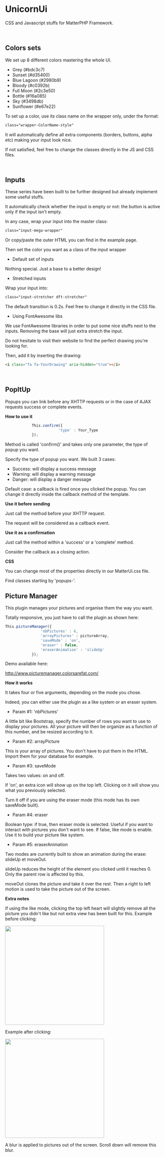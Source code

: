 # UnicornUi
CSS and Javascript stuffs for MatterPHP Framework.


&nbsp;

Colors sets
-------

We set up 8 different colors mastering the whole UI.

- Grey (#bdc3c7)
- Sunset (#d35400)
- Blue Lagoon (#2980b9)
- Bloody (#c0392b)
- Full Moon (#2c3e50)
- Bottle (#16a085)
- Sky (#3498db)
- Sunflower (#e67e22)

To set up a color, use its class name on the wrapper only, under the format:

```html
class="wrapper-ColorName-style"
```

It will automatically define all extra components (borders, buttons, alpha etc) making your input look nice.

If not satisfied, feel free to change the classes directly in the JS and CSS files.

&nbsp;

Inputs
-------

These series have been built to be further designed but already implement some useful stuffs.

It automatically check whether the input is empty or not: the button is active only if the input isn\'t empty.

In any case, wrap your input into the master class:

```html
class="input-mega-wrapper"
```
Or copy/paste the outer HTML you can find in the example page.

Then set the color you want as a class of the input wrapper

- Default set of inputs

Nothing special. Just a base to a better design!

- Stretched inputs

Wrap your input into:

```html
class="input-stretcher dft-stretcher"
```
The default transition is 0.2s. Feel free to change it directly in the CSS file.

- Using FontAwesome libs

We use FontAwesome libraries in order to put some nice stuffs next to the inputs. Removing the base will just extra stretch the input.

Do not hesitate to visit their website to find the perfect drawing you\'re looking for. 

Then, add it by inserting the drawing:

```html
<i class="fa fa-YourDrawing" aria-hidden="true"></i>
```
&nbsp;

PopItUp
-----------------------------

Popups you can link before any XHTTP requests or in the case of AJAX requests success or complete events.

**How to use it**

```Javascript
            This.confirm({
                        'type' : Your_Type
            });
```

Method is called 'confirm()' and takes only one parameter, the type of popup you want.

Specify the type of popup you want. We built 3 cases:

- Success: will display a success message
- Warning: will display a warning message
- Danger: will display a danger message

Default case: a callback is fired once you clicked the popup.
You can change it directly inside the callback method of the template.

**Use it before sending**   

Just call the method before your XHTTP request. 

The request will be considered as a callback event.

**Use it as a confirmation**

Just call the method within a 'success' or a 'complete' method.

Consider the callback as a closing action.

**CSS**

You can change most of the properties directly in our MatterUi.css file.

Find classes starting by 'popups-'.

Picture Manager
----------------

This plugin manages your pictures and organise them the way you want. 

Totally responsive, you just have to call the plugin as shown here:

```Javascript
This.pictureManager({
                'nbPictures' : 6,
                'arrayPictures' : pictureArray,
                'saveMode' : 'on',
                'eraser' : false,
                'eraserAnimation' : 'slideUp'
            });
```

Demo available here:

http://www.picturemanager.colorsarefat.com/

**How it works**

It takes four or five arguments, depending on the mode you chose.

Indeed, you can either use the plugin as a like system or an eraser system. 

- Param #1: 'nbPictures'

A little bit like Bootstrap, specify the number of rows you want to use to display your pictures.
All your picture will then be organize as a function of this number, and be resized according to it.

-  Param #2: arrayPicture

This is your array of pictures. You don't have to put them in the HTML. Import them for your database for example.

- Param #3: saveMode

Takes two values: on and off. 

If 'on', an extra icon will show up on the top left. Clicking on it will show you what you previously selected.

Turn it off if you are using the eraser mode (this mode has its own saveMode built).

- Param #4: eraser

Boolean type: if true, then eraser mode is selected. Useful if you want to interact with pictures you don't want to see.
If false, like mode is enable. Use it to build your picture like system.

- Param #5: eraserAnimation

Two modes are currently built to show an animation during the erase: slideUp et moveOut.

slideUp reduces the height of the element you clicked until it reaches 0. Only the parent row is affected by this. 

moveOut clones the picture and take it over the rest. Then a right to left motion is used to take the picture out of the screen.

**Extra notes**

If using the like mode, clicking the top left heart will slightly remove all the picture you didn't like but not extra view has been built for this.
Example before clicking:

 <img src="https://cloud.githubusercontent.com/assets/14839127/20385913/ac7aa314-acb9-11e6-9451-49c3379e518e.png" width="320" align="middle">

Example after clicking:

 <img src="https://cloud.githubusercontent.com/assets/14839127/20385914/ac7ad8d4-acb9-11e6-9161-714e18736751.png" width="320" align="middle">
 
A blur is applied to pictures out of the screen. Scroll down will remove this blur.
